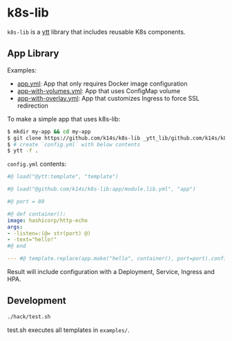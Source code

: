 # k8s-lib

`k8s-lib` is a [ytt](https://github.com/k14s/ytt) library that includes reusable K8s components.

## App Library

Examples:

- [app.yml](examples/app.yml): App that only requires Docker image configuration
- [app-with-volumes.yml](examples/app-with-volumes.yml): App that uses ConfigMap volume
- [app-with-overlay.yml](examples/app-with-overlay.yml): App that customizes Ingress to force SSL redirection

To make a simple app that uses k8s-lib:

```bash
$ mkdir my-app && cd my-app
$ git clone https://github.com/k14s/k8s-lib _ytt_lib/github.com/k14s/k8s-lib
$ # create `config.yml` with below contents
$ ytt -f .
```

`config.yml` contents:

```yaml
#@ load("@ytt:template", "template")

#@ load("@github.com/k14s/k8s-lib:app/module.lib.yml", "app")

#@ port = 80

#@ def container():
image: hashicorp/http-echo
args:
- -listen=:(@= str(port) @)
- -text="hello!"
#@ end

--- #@ template.replace(app.make("hello", container(), port=port).config())
```

Result will include configuration with a Deployment, Service, Ingress and HPA.

## Development

```bash
./hack/test.sh
```

test.sh executes all templates in `examples/`.

